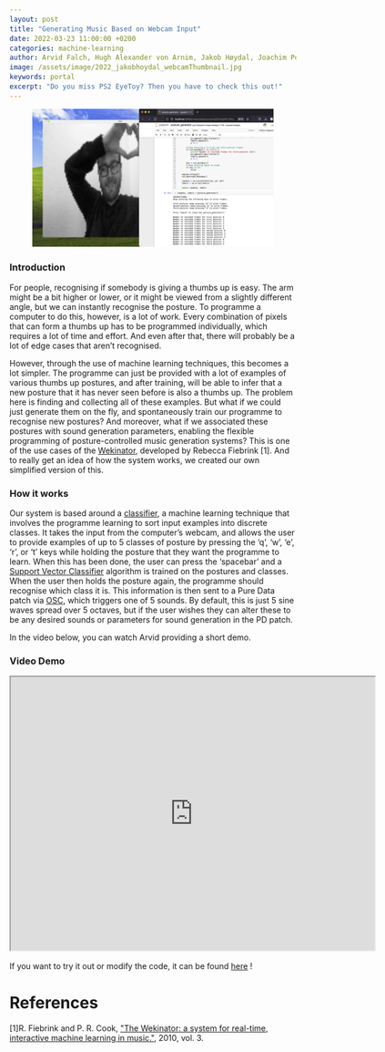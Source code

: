 ```yaml
---
layout: post
title: "Generating Music Based on Webcam Input"
date: 2022-03-23 11:00:00 +0200
categories: machine-learning
author: Arvid Falch, Hugh Alexander von Arnim, Jakob Høydal, Joachim Poutaraud
image: /assets/image/2022_jakobhoydal_webcamThumbnail.jpg
keywords: portal
excerpt: "Do you miss PS2 EyeToy? Then you have to check this out!"
---
```


<figure style="float: none">
   <img src="/assets/image/2022_jakobhoydal_webcamHeader.jpg" alt="Alternate Text" width="auto" />
</figure>

### Introduction

For people, recognising if somebody is giving a thumbs up is easy. The arm might be a bit higher or lower, or it might be viewed from a slightly different angle, but we can instantly recognise the posture. To programme a computer to do this, however, is a lot of work. Every combination of pixels that can form a thumbs up has to be programmed individually, which requires a lot of time and effort. And even after that, there will probably be a lot of edge cases that aren’t recognised.

However, through the use of machine learning techniques, this becomes a lot simpler. The programme can just be provided with a lot of examples of various thumbs up postures, and after training, will be able to infer that a new posture that it has never seen before is also a thumbs up. The problem here is finding and collecting all of these examples. But what if we could just generate them on the fly, and spontaneously train our programme to recognise new postures? And moreover, what if we associated these postures with sound generation parameters, enabling the flexible programming of posture-controlled music generation systems? This is one of the use cases of the [Wekinator](http://www.wekinator.org/), developed by Rebecca Fiebrink [1]. And to really get an idea of how the system works, we created our own simplified version of this.


### How it works
Our system is based around a [classifier](https://towardsdatascience.com/machine-learning-classifiers-a5cc4e1b0623), a machine learning technique that involves the programme learning to sort input examples into discrete classes. It takes the input from the computer’s webcam, and allows the user to provide examples of up to 5 classes of posture by pressing the ‘q’, ‘w’, ‘e’, ‘r’, or ‘t’ keys while holding the posture that they want the programme to learn. When this has been done, the user can press the ‘spacebar’ and a [Support Vector Classifier](https://towardsdatascience.com/support-vector-machine-introduction-to-machine-learning-algorithms-934a444fca47) algorithm is trained on the postures and classes. When the user then holds the posture again, the programme should recognise which class it is. This information is then sent to a Pure Data patch via [OSC](https://pypi.org/project/python-osc/), which triggers one of 5 sounds. By default, this is just 5 sine waves spread over 5 octaves, but if the user wishes they can alter these to be any desired sounds or parameters for sound generation in the PD patch.

In the video below, you can watch Arvid providing a short demo.

### Video Demo
<iframe src="https://drive.google.com/file/d/1unpa4zKbXelILvJtu8r8ogyOhvj5xC_m/preview" width="640" height="480" allow="autoplay"></iframe>


If you want to try it out or modify the code, it can be found [here](https://drive.google.com/file/d/1d7TEcmdwUOz9vCtpvW5maQwZ6vx-Fl5r/view?usp=sharing) !

# References
[1]R. Fiebrink and P. R. Cook, ["The Wekinator: a system for real-time, interactive machine learning in music."](https://www.google.com/url?sa=t&rct=j&q=&esrc=s&source=web&cd=&ved=2ahUKEwiHnMjF6tz2AhXIRvEDHT9WAPEQFnoECAMQAQ&url=http%3A%2F%2Fismir2010.ismir.net%2Fproceedings%2Flate-breaking-demo-13.pdf&usg=AOvVaw2GOYHdwxeFO_Z6RwbEHNe0), 2010, vol. 3.
